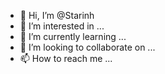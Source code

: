 - 👋 Hi, I’m @Starinh
- 👀 I’m interested in ...
- 🌱 I’m currently learning ...
- 💞️ I’m looking to collaborate on ...
- 📫 How to reach me ...

<!---
Starinh/Starinh is a ✨ special ✨ repository because its `README.md` (this file) appears on your GitHub profile.
You can click the Preview link to take a look at your changes.
--->
